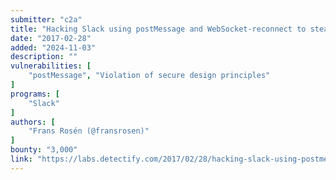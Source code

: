 ```yaml
---
submitter: "c2a"
title: "Hacking Slack using postMessage and WebSocket-reconnect to steal your precious token"
date: "2017-02-28"
added: "2024-11-03"
description: ""
vulnerabilities: [
    "postMessage", "Violation of secure design principles"
]
programs: [
    "Slack"
]
authors: [
    "Frans Rosén (@fransrosen)"
]
bounty: "3,000"
link: "https://labs.detectify.com/2017/02/28/hacking-slack-using-postmessage-and-websocket-reconnect-to-steal-your-precious-token/"
---
```




